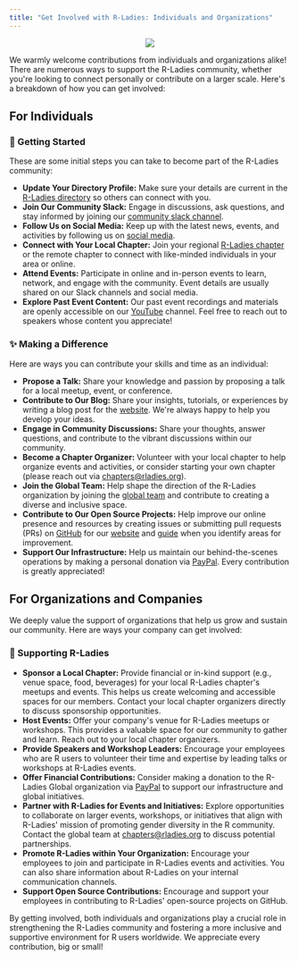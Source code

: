 ```yaml
---
title: "Get Involved with R-Ladies: Individuals and Organizations"
---
```


<center>

![](img/rladies-help.png)

</center>

We warmly welcome contributions from individuals and organizations alike!
There are numerous ways to support the R-Ladies community, whether you're looking to connect personally or contribute on a larger scale.
Here's a breakdown of how you can get involved:

## For Individuals

### 🚀 Getting Started

These are some initial steps you can take to become part of the R-Ladies community:

- **Update Your Directory Profile:** Make sure your details are current in the [R-Ladies directory](/directory) so others can connect with you.
- **Join Our Community Slack:** Engage in discussions, ask questions, and stay informed by joining our [community slack channel](https://rladies.org/form/community-slack).
- **Follow Us on Social Media:** Keep up with the latest news, events, and activities by following us on [social media](https://hachyderm.io/@RLadiesGlobal).
- **Connect with Your Local Chapter:** Join your regional [R-Ladies chapter](https://www.meetup.com/pro/rladies/) or the remote chapter to connect with like-minded individuals in your area or online.
- **Attend Events:** Participate in online and in-person events to learn, network, and engage with the community. Event details are usually shared on our Slack channels and social media.
- **Explore Past Event Content:** Our past event recordings and materials are openly accessible on our [YouTube](https://www.youtube.com/@RLadiesGlobal) channel. Feel free to reach out to speakers whose content you appreciate!

### ✨ Making a Difference

Here are ways you can contribute your skills and time as an individual:

- **Propose a Talk:** Share your knowledge and passion by proposing a talk for a local meetup, event, or conference.
- **Contribute to Our Blog:** Share your insights, tutorials, or experiences by writing a blog post for the [website](https://rladies.org/). We're always happy to help you develop your ideas.
- **Engage in Community Discussions:** Share your thoughts, answer questions, and contribute to the vibrant discussions within our community.
- **Become a Chapter Organizer:** Volunteer with your local chapter to help organize events and activities, or consider starting your own chapter (please reach out via [chapters@rladies.org](mailto:chapters@rladies.org)).
- **Join the Global Team:** Help shape the direction of the R-Ladies organization by joining the [global team](https://rladies.org/about-us/global-team/) and contribute to creating a diverse and inclusive space.
- **Contribute to Our Open Source Projects:** Help improve our online presence and resources by creating issues or submitting pull requests (PRs) on [GitHub](https://github.com/rladies) for our [website](https://github.com/rladies/rladies.github.io) and [guide](https://github.com/rladies/rladiesguide) when you identify areas for improvement.
- **Support Our Infrastructure:** Help us maintain our behind-the-scenes operations by making a personal donation via [PayPal](https://www.paypal.com/donate/?hosted_button_id=VB4EK67MJ373E). Every contribution is greatly appreciated!

## For Organizations and Companies

We deeply value the support of organizations that help us grow and sustain our community. Here are ways your company can get involved:

### 🏢 Supporting R-Ladies

- **Sponsor a Local Chapter:** Provide financial or in-kind support (e.g., venue space, food, beverages) for your local R-Ladies chapter's meetups and events. This helps us create welcoming and accessible spaces for our members. Contact your local chapter organizers directly to discuss sponsorship opportunities.
- **Host Events:** Offer your company's venue for R-Ladies meetups or workshops. This provides a valuable space for our community to gather and learn. Reach out to your local chapter organizers.
- **Provide Speakers and Workshop Leaders:** Encourage your employees who are R users to volunteer their time and expertise by leading talks or workshops at R-Ladies events.
- **Offer Financial Contributions:** Consider making a donation to the R-Ladies Global organization via [PayPal](https://www.paypal.com/donate/?hosted_button_id=VB4EK67MJ373E) to support our infrastructure and global initiatives.
- **Partner with R-Ladies for Events and Initiatives:** Explore opportunities to collaborate on larger events, workshops, or initiatives that align with R-Ladies' mission of promoting gender diversity in the R community. Contact the global team at [chapters@rladies.org](mailto:chapters@rladies.org) to discuss potential partnerships.
- **Promote R-Ladies within Your Organization:** Encourage your employees to join and participate in R-Ladies events and activities. You can also share information about R-Ladies on your internal communication channels.
- **Support Open Source Contributions:** Encourage and support your employees in contributing to R-Ladies' open-source projects on GitHub.

By getting involved, both individuals and organizations play a crucial role in strengthening the R-Ladies community and fostering a more inclusive and supportive environment for R users worldwide. We appreciate every contribution, big or small!
